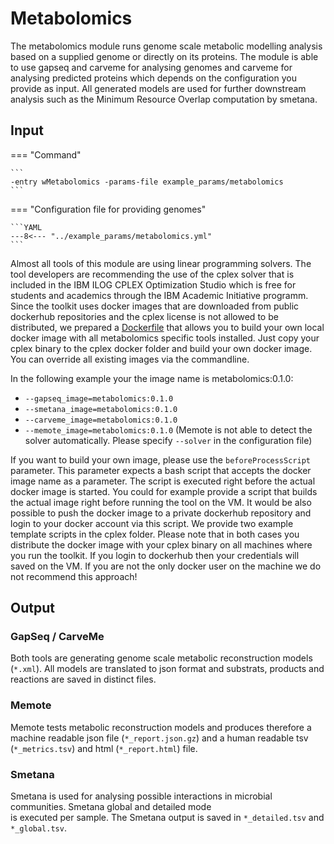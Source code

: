 # Metabolomics

The metabolomics module runs genome scale metabolic modelling analysis based on a supplied genome or directly on its proteins.
The module is able to use gapseq and carveme for analysing genomes and carveme for analysing predicted proteins
which depends on the configuration you provide as input.
All generated models are used for further downstream analysis such as the Minimum Resource Overlap computation by smetana.

## Input

=== "Command"

    ```
    -entry wMetabolomics -params-file example_params/metabolomics
    ```

=== "Configuration file for providing genomes"

    ```YAML
    ---8<--- "../example_params/metabolomics.yml"
    ```

Almost all tools of this module are using linear programming solvers. The tool developers are recommending the use of the cplex solver
that is included in the IBM ILOG CPLEX Optimization Studio which is free for students and academics
through the IBM Academic Initiative programm. 
Since the toolkit uses docker images that are downloaded from public dockerhub repositories and the cplex license is not allowed
to be distributed, we prepared a [Dockerfile](../cplex/docker/Dockerfile) that allows you to build your own local docker image with all metabolomics specific tools installed.
Just copy your cplex binary to the cplex docker folder and build your own docker image. You can override all existing images via the commandline.

In the following example your the image name is metabolomics:0.1.0:

* `--gapseq_image=metabolomics:0.1.0`  
* `--smetana_image=metabolomics:0.1.0`
* `--carveme_image=metabolomics:0.1.0`
* `--memote_image=metabolomics:0.1.0` (Memote is not able to detect the solver automatically. Please specify `--solver` in the configuration file)

If you want to build your own image, please use the `beforeProcessScript` parameter. This parameter expects a bash script that accepts the docker image name as a parameter.
The script is executed right before the actual docker image is started. 
You could for example provide a script that builds the actual image right before running the tool on the VM. 
It would be also possible to push the docker image to a private dockerhub repository and login to your docker account via this script.
We provide two example template scripts in the cplex folder.
Please note that in both cases you distribute the docker image with your cplex binary on all machines where you run the toolkit.
If you login to dockerhub then your credentials will saved on the VM. If you are not the only docker user on the machine we do not recommend this approach! 

## Output

### GapSeq / CarveMe 

Both tools are generating genome scale metabolic reconstruction models (`*.xml`). 
All models are translated to json format and substrats, products and reactions are saved in distinct files.

### Memote

Memote tests metabolic reconstruction models and produces therefore a machine readable json file  (`*_report.json.gz`)
and a human readable tsv (`*_metrics.tsv`) and html (`*_report.html`) file.

### Smetana

Smetana is used for analysing possible interactions in microbial communities. Smetana global and detailed mode  
is executed per sample. The Smetana output is saved in `*_detailed.tsv` and `*_global.tsv`.
